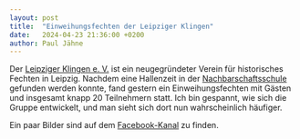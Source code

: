 ```yaml
---
layout: post
title:  "Einweihungsfechten der Leipziger Klingen"
date:   2024-04-23 21:36:00 +0200
author: Paul Jähne
---
```


Der [Leipziger Klingen e. V.](https://leipziger-klingen.de/) ist ein neugegründeter Verein für historisches Fechten in Leipzig. Nachdem eine Hallenzeit in der [Nachbarschaftsschule](https://www.openstreetmap.org/way/41760087) gefunden werden konnte, fand gestern ein Einweihungsfechten mit Gästen und insgesamt knapp 20 Teilnehmern statt. Ich bin gespannt, wie sich die Gruppe entwickelt, und man sieht sich dort nun wahrscheinlich häufiger.

Ein paar Bilder sind auf dem [Facebook-Kanal](https://www.facebook.com/permalink.php?story_fbid=pfbid079DU9APe7QJd6roKjSStKKtEmMnu6NCfpogJVnaf9qWfCmfoMNYMgK2zfkC6Ny6zl&id=61558487755885) zu finden.
